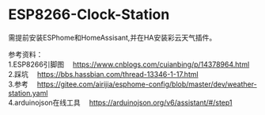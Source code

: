 # ESP8266-Clock-Station  
需提前安装ESPhome和HomeAssisant,并在HA安装彩云天气插件。  
  
参考资料：  
1.ESP8266引脚图 &emsp;https://www.cnblogs.com/cuianbing/p/14378964.html   
2.踩坑 &emsp;https://bbs.hassbian.com/thread-13346-1-17.html  
3.参考 &emsp;https://gitee.com/airijia/esphome-config/blob/master/dev/weather-station.yaml  
4.arduinojson在线工具 &emsp;https://arduinojson.org/v6/assistant/#/step1  
